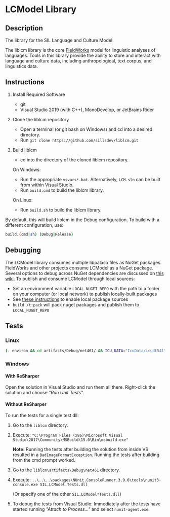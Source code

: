 # LCModel Library

## Description

The library for the SIL Language and Culture Model.

The liblcm library is the core [FieldWorks](https://github.com/sillsdev/FieldWorks) model for
linguistic analyses of languages. Tools in this library provide the ability to store and interact
with language and culture data, including anthropological, text corpus, and linguistics data.

## Instructions

1. Install Required Software

    - git
    - Visual Studio 2019 (with C++), MonoDevelop, or JetBrains Rider

2. Clone the liblcm repository

    - Open a terminal (or git bash on Windows) and cd into a desired directory.
    - Run `git clone https://github.com/sillsdev/liblcm.git`

3. Build liblcm

    - cd into the directory of the cloned liblcm repository.

    On Windows:

    - Run the appropriate `vsvars*.bat`. Alternatively, `LCM.sln` can be built from within Visual Studio.
    - Run `build.cmd` to build the liblcm library.

    On Linux:

    - Run `build.sh` to build the liblcm library.

By default, this will build liblcm in the Debug configuration.
To build with a different configuration, use:

```bash
build.(cmd|sh) (Debug|Release)
```

## Debugging

The LCModel library consumes multiple libpalaso files as NuGet packages. FieldWorks and other
projects consume LCModel as a NuGet package. Several options to debug across NuGet dependencies are
discussed on [this wiki](https://github.com/sillsdev/libpalaso/wiki/Developing-with-locally-modified-nuget-packages).
To publish and consume LCModel through local sources:

- Set an environment variable `LOCAL_NUGET_REPO` with the path to a folder on your computer (or
  local network) to publish locally-built packages
- See [these instructions](https://docs.microsoft.com/en-us/nuget/hosting-packages/local-feeds)
  to enable local package sources
- `build /t:pack` will pack nuget packages and publish them to `LOCAL_NUGET_REPO`

## Tests

### Linux

```bash
(. environ && cd artifacts/Debug/net461/ && ICU_DATA="IcuData/icudt54l" nunit-console SIL.LCModel*Tests.dll )
```

### Windows

#### With ReSharper

Open the solution in Visual Studio and run them all there. Right-click the solution and choose _"Run Unit Tests"_.

#### Without ReSharper

To run the tests for a single test dll:

1. Go to the `liblcm` directory.
2. Execute: `"C:\Program Files (x86)\Microsoft Visual Studio\2017\Community\MSBuild\15.0\Bin\msbuild.exe"`

   **Note:** Running the tests after building the solution from inside VS resulted in a `BadImageFormatException`.
   Running the tests after building from the cmd prompt worked.
3. Go to the `liblcm\artifacts\Debug\net461` directory.
4. Execute: `..\..\..\packages\NUnit.ConsoleRunner.3.9.0\tools\nunit3-console.exe SIL.LCModel.Tests.dll`

   (Or specify one of the other `SIL.LCModel*Tests.dll`)
5. To debug the tests from Visual Studio: Immediately after the tests have started
   running _"Attach to Process..."_ and select `nunit-agent.exe`.
